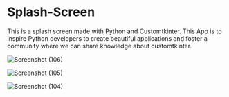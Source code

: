 # Splash-Screen
This is a splash screen made with Python and Customtkinter.
This App is to inspire Python developers to create beautiful applications and foster a community where we can share knowledge about customtkinter.

![Screenshot (106)](https://github.com/user-attachments/assets/07e84124-d847-4ba5-a245-58ed0e7443b2)

![Screenshot (105)](https://github.com/user-attachments/assets/0345b300-03ad-49a4-ae09-297dd2ef5a1b)

![Screenshot (104)](https://github.com/user-attachments/assets/33ca49dc-3653-4512-9dbf-1b88d0842a3f)
